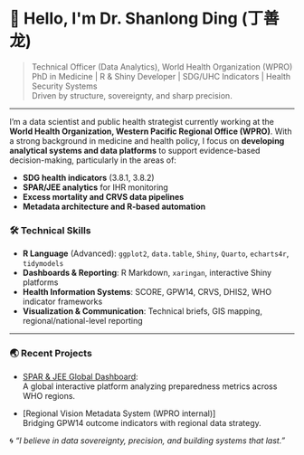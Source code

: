 # 👋 Hello, I'm Dr. Shanlong Ding (丁善龙)

> Technical Officer (Data Analytics), World Health Organization (WPRO)  
> PhD in Medicine | R & Shiny Developer | SDG/UHC Indicators | Health Security Systems  
> Driven by structure, sovereignty, and sharp precision.

---

I’m a data scientist and public health strategist currently working at the **World Health Organization, Western Pacific Regional Office (WPRO)**. With a strong background in medicine and health policy, I focus on **developing analytical systems and data platforms** to support evidence-based decision-making, particularly in the areas of:

- **SDG health indicators** (3.8.1, 3.8.2)
- **SPAR/JEE analytics** for IHR monitoring
- **Excess mortality and CRVS data pipelines**
- **Metadata architecture and R-based automation**

### 🛠 Technical Skills
- **R Language** (Advanced): `ggplot2`, `data.table`, `Shiny`, `Quarto`, `echarts4r`, `tidymodels`
- **Dashboards & Reporting**: R Markdown, `xaringan`, interactive Shiny platforms
- **Health Information Systems**: SCORE, GPW14, CRVS, DHIS2, WHO indicator frameworks
- **Visualization & Communication**: Technical briefs, GIS mapping, regional/national-level reporting

---

### 🌏 Recent Projects
- [SPAR & JEE Global Dashboard](https://github.com/Claireasstronaut/SPARdashboard):  
  A global interactive platform analyzing preparedness metrics across WHO regions.

- [Regional Vision Metadata System (WPRO internal)]  
  Bridging GPW14 outcome indicators with regional data strategy.

🌀 *“I believe in data sovereignty, precision, and building systems that last.”*
